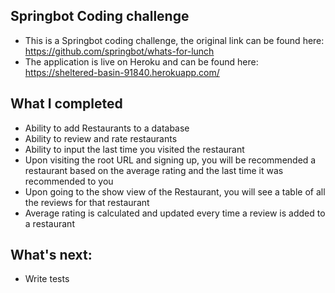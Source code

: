 ## Springbot Coding challenge
* This is a Springbot coding challenge, the original link can be found here: https://github.com/springbot/whats-for-lunch
* The application is live on Heroku and can be found here: https://sheltered-basin-91840.herokuapp.com/

## What I completed
* Ability to add Restaurants to a database
* Ability to review and rate restaurants
* Ability to input the last time you visited the restaurant
* Upon visiting the root URL and signing up, you will be recommended a restaurant based on the average rating and the last time it was recommended to you
* Upon going to the show view of the Restaurant, you will see a table of all the reviews for that restaurant
* Average rating is calculated and updated every time a review is added to a restaurant

## What's next:
* Write tests
